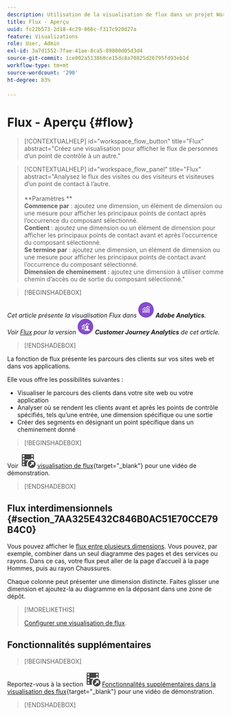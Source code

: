 ```yaml
---
description: Utilisation de la visualisation de flux dans un projet Workspace.
title: Flux - Aperçu
uuid: fc22b573-2d18-4c29-866c-f317c920d27a
feature: Visualizations
role: User, Admin
exl-id: 3a7d1552-7fae-41ae-8ca5-89800d05d3d4
source-git-commit: 1ce002a513860ce15dc8a70825d26795fd93eb1d
workflow-type: tm+mt
source-wordcount: '290'
ht-degree: 83%

---
```


# Flux - Aperçu {#flow}

<!-- markdownlint-disable MD034 -->

>[!CONTEXTUALHELP]
>id="workspace_flow_button"
>title="Flux"
>abstract="Créez une visualisation pour afficher le flux de personnes d’un point de contrôle à un autre."

>[!CONTEXTUALHELP]
>id="workspace_flow_panel"
>title="Flux"
>abstract="Analysez le flux des visites ou des visiteurs et visiteuses d’un point de contact à l’autre.<br/><br/>**Paramètres **<br/>**Commence par** : ajoutez une dimension, un élément de dimension ou une mesure pour afficher les principaux points de contact après l’occurrence du composant sélectionné.<br/>**Contient** : ajoutez une dimension ou un élément de dimension pour afficher les principaux points de contact avant et après l’occurrence du composant sélectionné.<br/>**Se termine par** : ajoutez une dimension, un élément de dimension ou une mesure pour afficher les principaux points de contact avant l’occurrence du composant sélectionné.<br/>**Dimension de cheminement** : ajoutez une dimension à utiliser comme chemin d’accès ou de sortie du composant sélectionné."

<!-- markdownlint-enable MD034 -->


>[!BEGINSHADEBOX]

_Cet article présente la visualisation Flux dans_ ![AdobeAnalytics](/help/assets/icons/AdobeAnalytics.svg) _**Adobe Analytics**._<br/>_Voir [Flux](https://experienceleague.adobe.com/en/docs/analytics-platform/using/cja-workspace/visualizations/flow/flow) pour la version_ ![CustomerJourneyAnalytics](/help/assets/icons/CustomerJourneyAnalytics.svg) _**Customer Journey Analytics** de cet article._

>[!ENDSHADEBOX]

La fonction de flux présente les parcours des clients sur vos sites web et dans vos applications.

Elle vous offre les possibilités suivantes :

* Visualiser le parcours des clients dans votre site web ou votre application
* Analyser où se rendent les clients avant et après les points de contrôle spécifiés, tels qu’une entrée, une dimension spécifique ou une sortie
* Créer des segments en désignant un point spécifique dans un cheminement donné


>[!BEGINSHADEBOX]

Voir ![VideoCheckedOut](/help/assets/icons/VideoCheckedOut.svg) [visualisation de flux](https://video.tv.adobe.com/v/344222?quality=12&learn=on){target="_blank"} pour une vidéo de démonstration.

>[!ENDSHADEBOX]


## Flux interdimensionnels {#section_7AA325E432C846B0AC51E70CCE79B4C0}

Vous pouvez afficher le [flux entre plusieurs dimensions](/help/analyze/analysis-workspace/visualizations/c-flow/multi-dimensional-flow.md). Vous pouvez, par exemple, combiner dans un seul diagramme des pages et des services ou rayons. Dans ce cas, votre flux peut aller de la page d’accueil à la page Hommes, puis au rayon Chaussures.

Chaque colonne peut présenter une dimension distincte. Faites glisser une dimension et ajoutez-la au diagramme en la déposant dans une zone de dépôt.

>[!MORELIKETHIS]
>
>[Configurer une visualisation de flux](/help/analyze/analysis-workspace/visualizations/c-flow/create-flow.md).
>


## Fonctionnalités supplémentaires

>[!BEGINSHADEBOX]

Reportez-vous à la section ![VideoCheckedOut](/help/assets/icons/VideoCheckedOut.svg) [Fonctionnalités supplémentaires dans la visualisation des flux](https://video.tv.adobe.com/v/24044?quality=12&learn=on){target="_blank"} pour une vidéo de démonstration.

>[!ENDSHADEBOX]


